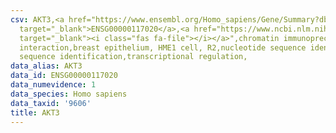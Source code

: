 ```yaml
---
csv: AKT3,<a href="https://www.ensembl.org/Homo_sapiens/Gene/Summary?db=core;g=ENSG00000117020"
  target="_blank">ENSG00000117020</a>,<a href="https://www.ncbi.nlm.nih.gov/pubmed/22863008"
  target="_blank"><i class="fas fa-file"></i></a>",chromatin immunoprecipitation assay,direct
  interaction,breast epithelium, HME1 cell, R2,nucleotide sequence identification,nucleotide
  sequence identification,transcriptional regulation,
data_alias: AKT3
data_id: ENSG00000117020
data_numevidence: 1
data_species: Homo sapiens
data_taxid: '9606'
title: AKT3
---
```

